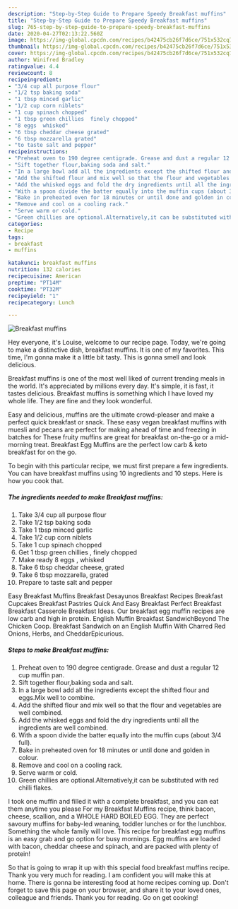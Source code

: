 ```yaml
---
description: "Step-by-Step Guide to Prepare Speedy Breakfast muffins"
title: "Step-by-Step Guide to Prepare Speedy Breakfast muffins"
slug: 765-step-by-step-guide-to-prepare-speedy-breakfast-muffins
date: 2020-04-27T02:13:22.560Z
image: https://img-global.cpcdn.com/recipes/b42475cb26f7d6ce/751x532cq70/breakfast-muffins-recipe-main-photo.jpg
thumbnail: https://img-global.cpcdn.com/recipes/b42475cb26f7d6ce/751x532cq70/breakfast-muffins-recipe-main-photo.jpg
cover: https://img-global.cpcdn.com/recipes/b42475cb26f7d6ce/751x532cq70/breakfast-muffins-recipe-main-photo.jpg
author: Winifred Bradley
ratingvalue: 4.4
reviewcount: 8
recipeingredient:
- "3/4 cup all purpose flour"
- "1/2 tsp baking soda"
- "1 tbsp minced garlic"
- "1/2 cup corn niblets"
- "1 cup spinach chopped"
- "1 tbsp green chillies  finely chopped"
- "8 eggs  whisked"
- "6 tbsp cheddar cheese grated"
- "6 tbsp mozzarella grated"
- "to taste salt and pepper"
recipeinstructions:
- "Preheat oven to 190 degree centigrade. Grease and dust a regular 12 cup muffin pan."
- "Sift together flour,baking soda and salt."
- "In a large bowl add all the ingredients except the shifted flour and eggs.Mix well to combine."
- "Add the shifted flour and mix well so that the flour and vegetables are well combined."
- "Add the whisked eggs and fold the dry ingredients until all the ingredients are well combined."
- "With a spoon divide the batter equally into the muffin cups (about 3/4 full)."
- "Bake in preheated oven for 18 minutes or until done and golden in colour."
- "Remove and cool on a cooling rack."
- "Serve warm or cold."
- "Green chillies are optional.Alternatively,it can be substituted with red chilli flakes."
categories:
- Recipe
tags:
- breakfast
- muffins

katakunci: breakfast muffins 
nutrition: 132 calories
recipecuisine: American
preptime: "PT14M"
cooktime: "PT32M"
recipeyield: "1"
recipecategory: Lunch

---
```



![Breakfast muffins](https://img-global.cpcdn.com/recipes/b42475cb26f7d6ce/751x532cq70/breakfast-muffins-recipe-main-photo.jpg)

Hey everyone, it's Louise, welcome to our recipe page. Today, we're going to make a distinctive dish, breakfast muffins. It is one of my favorites. This time, I'm gonna make it a little bit tasty. This is gonna smell and look delicious.

Breakfast muffins is one of the most well liked of current trending meals in the world. It's appreciated by millions every day. It's simple, it is fast, it tastes delicious. Breakfast muffins is something which I have loved my whole life. They are fine and they look wonderful.

Easy and delicious, muffins are the ultimate crowd-pleaser and make a perfect quick breakfast or snack. These easy vegan breakfast muffins with muesli and pecans are perfect for making ahead of time and freezing in batches for These fruity muffins are great for breakfast on-the-go or a mid-morning treat. Breakfast Egg Muffins are the perfect low carb &amp; keto breakfast for on the go.


To begin with this particular recipe, we must first prepare a few ingredients. You can have breakfast muffins using 10 ingredients and 10 steps. Here is how you cook that.

<!--inarticleads1-->

##### The ingredients needed to make Breakfast muffins:

1. Take 3/4 cup all purpose flour
1. Take 1/2 tsp baking soda
1. Take 1 tbsp minced garlic
1. Take 1/2 cup corn niblets
1. Take 1 cup spinach chopped
1. Get 1 tbsp green chillies , finely chopped
1. Make ready 8 eggs , whisked
1. Take 6 tbsp cheddar cheese, grated
1. Take 6 tbsp mozzarella, grated
1. Prepare to taste salt and pepper


Easy Breakfast Muffins Breakfast Desayunos Breakfast Recipes Breakfast Cupcakes Breakfast Pastries Quick And Easy Breakfast Perfect Breakfast Breakfast Casserole Breakfast Ideas. Our breakfast egg muffin recipes are low carb and high in protein. English Muffin Breakfast SandwichBeyond The Chicken Coop. Breakfast Sandwich on an English Muffin With Charred Red Onions, Herbs, and CheddarEpicurious. 

<!--inarticleads2-->

##### Steps to make Breakfast muffins:

1. Preheat oven to 190 degree centigrade. Grease and dust a regular 12 cup muffin pan.
1. Sift together flour,baking soda and salt.
1. In a large bowl add all the ingredients except the shifted flour and eggs.Mix well to combine.
1. Add the shifted flour and mix well so that the flour and vegetables are well combined.
1. Add the whisked eggs and fold the dry ingredients until all the ingredients are well combined.
1. With a spoon divide the batter equally into the muffin cups (about 3/4 full).
1. Bake in preheated oven for 18 minutes or until done and golden in colour.
1. Remove and cool on a cooling rack.
1. Serve warm or cold.
1. Green chillies are optional.Alternatively,it can be substituted with red chilli flakes.


I took one muffin and filled it with a complete breakfast, and you can eat them anytime you please For my Breakfast Muffins recipe, think bacon, cheese, scallion, and a WHOLE HARD BOILED EGG. They are perfect savoury muffins for baby-led weaning, toddler lunches or for the lunchbox. Something the whole family will love. This recipe for breakfast egg muffins is an easy grab and go option for busy mornings. Egg muffins are loaded with bacon, cheddar cheese and spinach, and are packed with plenty of protein! 

So that is going to wrap it up with this special food breakfast muffins recipe. Thank you very much for reading. I am confident you will make this at home. There is gonna be interesting food at home recipes coming up. Don't forget to save this page on your browser, and share it to your loved ones, colleague and friends. Thank you for reading. Go on get cooking!
